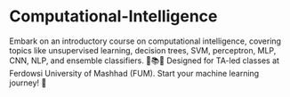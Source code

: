 # Computational-Intelligence
Embark on an introductory course on computational intelligence, covering topics like unsupervised learning, decision trees, SVM, perceptron, MLP, CNN, NLP, and ensemble classifiers. 🤖📚💡 Designed for TA-led classes at Ferdowsi University of Mashhad (FUM). Start your machine learning journey! 🚀
